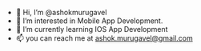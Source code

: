 - 👋 Hi, I’m @ashokmurugavel
- 👀 I’m interested in Mobile App Development.
- 🌱 I’m currently learning IOS App Development
- 📫 you can reach me at ashok.murugavel@gmail.com

<!---
ashokmurugavel/ashokmurugavel is a ✨ special ✨ repository because its `README.md` (this file) appears on your GitHub profile.
You can click the Preview link to take a look at your changes.
--->
